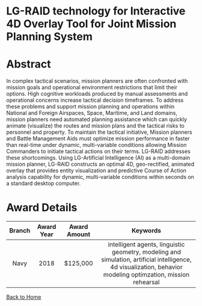 
LG-RAID technology for Interactive 4D Overlay Tool for Joint Mission Planning System
====================================================================================

# Abstract


In complex tactical scenarios, mission planners are often confronted with mission goals and operational environment restrictions that limit their options. High cognitive workloads produced by manual assessments and operational concerns increase tactical decision timeframes. To address these problems and support mission planning and operations within National and Foreign Airspaces, Space, Maritime, and Land domains, mission planners need automated planning assistance which can quickly animate (visualize) the routes and mission plans and the tactical risks to personnel and property. To maintain the tactical initiative, Mission planners and Battle Management Aids must optimize mission performance in faster than real-time under dynamic, multi-variable conditions allowing Mission Commanders to initiate tactical actions on their terms. LG-RAID addresses these shortcomings. Using LG-Artificial Intelligence (AI) as a multi-domain mission planner, LG-RAID constructs an optimal 4D, geo-rectified, animated overlay that provides entity visualization and predictive Course of Action analysis capability for dynamic, multi-variable conditions within seconds on a standard desktop computer.  

# Award Details

|Branch|Award Year|Award Amount|Keywords|
| :---: | :---: | :---: | :---: |
|Navy|2018|$125,000|intelligent agents, linguistic geometry, modeling and simulation, artificial intelligence, 4d visualization, behavior modeling optimzation, mission rehearsal|
  
  


[Back to Home](https://github.com/chrischow/dod_sbir_awards#1964)